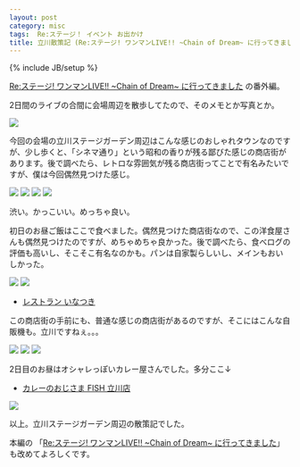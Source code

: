 ```yaml
---
layout: post
category: misc
tags:  Re:ステージ！ イベント お出かけ
title: 立川散策記 (Re:ステージ! ワンマンLIVE!! ~Chain of Dream~ に行ってきました -番外編-)
---
```

{% include JB/setup %}

[Re:ステージ! ワンマンLIVE!! ~Chain of Dream~ に行ってきました](/restage/2021/05/08/restage_live) の番外編。

2日間のライブの合間に会場周辺を散歩してたので、そのメモとか写真とか。

<img src="https://lh3.googleusercontent.com/pw/ACtC-3eMZc24GA__MSwo3A6P11V7rzLf-u8uriKYB7o6FL-14pDE5ot7qxEwt7Jc6aP64rejnE27v_T6L0-J9fXSj43n6EftPH1jGln4N2D2-4NY5AKPPQG-hHKG-kRKTZa5K2GkpHUoQ8jBpVIrIKZAdOONdQ=w996-h1328-no?authuser=0">

今回の会場の立川ステージガーデン周辺はこんな感じのおしゃれタウンなのですが、少し歩くと、「シネマ通り」という昭和の香りが残る鄙びた感じの商店街があります。後で調べたら、レトロな雰囲気が残る商店街ってことで有名みたいですが、僕は今回偶然見つけた感じ。

<img src="https://lh3.googleusercontent.com/pw/ACtC-3fGLpoalI6UHZSUZet48Bv0zcpFApMNdG2KxKny7ktVUSMbPr-pzriwvzELWid1wBmEci_t8-eDHEHITONvbXNK-cfT5hSqJCNcfO8r8GW5wD-LXqUwbcP6S5JZ5aLUj6FkSZJjCD6wDdnJj08ZA9833A=w996-h1328-no?authuser=0">

<img src="https://lh3.googleusercontent.com/pw/ACtC-3eqQbd5Ghetv94JBNTuiESq4zE-887SyAjnf7gGRpgwAf2hR9YFdAPn3CJTM8PhMMPtt_rKAU-p0P07G3NNMDct-4OllJgTPrGmSoZ7yJPNBBIZneVqEh0_fYZwb8b3EDwahW9brS3ykmVddl-gEqDGVQ=w1772-h1328-no?authuser=0">

<img src="https://lh3.googleusercontent.com/pw/ACtC-3dAjJVAeWUNSx9TYkgqh1_wGr_03xGb_jQ8BcQfCzyPdCutns7bBlDxhF6FZKd8MMZ2XcxKQlNCcd6wUPCUSnOzPoUIfV6BsRmm_3wvcjXfJ7kII8sStqNp25U1i-gy38aOsnkhCLTrEf4iK4343eqsDw=w996-h1328-no?authuser=0">

<img src="https://lh3.googleusercontent.com/pw/ACtC-3cZjiciN2COR5NFQVMuaGO67W0o627iDOvxrAfRS6g_yxWqQTL7iOX1kQXga5SoJVuSDH8Hfzj3zxfL_4Qo2YZULcVdZg2FaHqrGJjs6mu-nBsB5oBEvTBPwwcnSmUWzQINRxiGUhm2AsbqnsiUs_vEeA=w996-h1328-no?authuser=0">

渋い。かっこいい。めっちゃ良い。

初日のお昼ご飯はここで食べました。偶然見つけた商店街なので、この洋食屋さんも偶然見つけたのですが、めちゃめちゃ良かった。後で調べたら、食べログの評価も高いし、そこそこ有名なのかも。パンは自家製らしいし、メインもおいしかった。

<img src="https://lh3.googleusercontent.com/pw/ACtC-3eQW11z9MmyYMAntVlJYkAp9Ykl3RZAcgc_1y2bRHAp8jhAO27Wciz4-W9gqE7bwKac0mnMeVn4onzdv_7_fOo4VsITYCAwIsci6TONLVBnMmDCwHxZlSjsHMugoYaw6kuA7pAVqa9dojLRcSwgxnsQiA=w996-h1328-no?authuser=0">

<img src="https://lh3.googleusercontent.com/pw/ACtC-3d3MRxIcaJiztoE21c4i_7qZA9q5pWSwmtPKN1QkheM4MjT-yHtSAsM_24_nlqCIMfI7yzcXxUKig5uRBLtGBIhVhaJQTRsYRK59dq1yFu9Y6LEsWUQ5VUttgwA2TOamdlgV8nQl9r5t-CTYMedXSUhRQ=w996-h1328-no?authuser=0">

- [レストラン いなつき](https://tabelog.com/tokyo/A1329/A132901/13183251/)

この商店街の手前にも、普通な感じの商店街があるのですが、そこにはこんな自販機も。立川ですねぇ。。。

<img src="https://lh3.googleusercontent.com/pw/ACtC-3ciP59T0RNMhYrszmRY1oWjX7_MmJV2je_2_IzQzI6WOoAs3ne8UTaMzMWzR4AKd_pthgwUFI1-t1Z6KifJYveRgM0DIfaQNRglUS2Si1iXVi31DZY_5oa8Dqx-DeT3haFiRppqvXhXy80fIywHfkUD5g=w996-h1328-no?authuser=0">

<img src="https://lh3.googleusercontent.com/pw/ACtC-3flVPRdz7eHadmnd_qdfVDtaB0nltxtyUDccZxT9TrUhQW8qz-ASC_0QR_5n0Q0nOda6BG9Bjcp36Yl_2ed0S-w__5Du5YBHI3K5xbmJxpQWVoBwHuEvWbNLivoRmcFklk_2OTEaKjQ7R1pdexQsmiCsw=w996-h1328-no?authuser=0">

<img src="https://lh3.googleusercontent.com/pw/ACtC-3cjsLgpLUbSGs8g4R0LDQLebZjQlT83_ZcV_4ujoXzHkLiw47VOFVaa4c-0lOwrw4J_ec7DMM37KPEoZG4jP92FGHkEMHdg_U0-ts7h-m7i8T2jYAddPtJGFXGvyjBZMd86WqY4QVCA939uBg85j0czGA=w996-h1328-no?authuser=0">

2日目のお昼はオシャレっぽいカレー屋さんでした。多分ここ↓

- [カレーのおじさま FISH 立川店 ](https://tabelog.com/tokyo/A1329/A132901/13255829/)

<img src="https://lh3.googleusercontent.com/pw/ACtC-3dg5vOSgpAd2hGgNRF7E8oJLrYrja985UB_3WKbM3QRRF54CbJA0s4E_t-s14SetGSi8V1PeCleyXvXM2C-xmhgjqLDQsnpL7n_mNNUITZ-yS8FJpM35RRNno-mZf_OYNtWfWSSjXcUHdGB91RviaiV7w=w1772-h1328-no?authuser=0">

以上。立川ステージガーデン周辺の散策記でした。

本編の 「[Re:ステージ! ワンマンLIVE!! ~Chain of Dream~ に行ってきました](/restage/2021/05/08/restage_live)」 も改めてよろしくです。